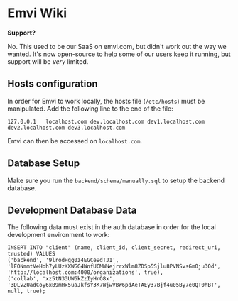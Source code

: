 # Emvi Wiki

**Support?**

No. This used to be our SaaS on emvi.com, but didn't work out the way we wanted. It's now open-source to help some of our users keep it running, but support will be *very* limited.

## Hosts configuration

In order for Emvi to work locally, the hosts file (`/etc/hosts`) must be manipulated. Add the following line to the end of the file:

```
127.0.0.1   localhost.com dev.localhost.com dev1.localhost.com dev2.localhost.com dev3.localhost.com
```

Emvi can then be accessed on `localhost.com`.

## Database Setup

Make sure you run the `backend/schema/manually.sql` to setup the backend database.

## Development Database Data

The following data must exist in the auth database in order for the local development environment to work:

```
INSERT INTO "client" (name, client_id, client_secret, redirect_uri, trusted) VALUES
('backend', '9lrodHgg0z4EGCe9dTJ1', 'lFONmmtVeHoh7yLUzKXWGG4WnfUCMWNejrrxWlm8ZDSp5Sjlu8PVNSvsGm0ju30d', 'http://localhost.com:4000/organizations', true),
('collab', 'xz5tN33UW6kZzIyHrO8x', '3DLvZUadCoy6xB9mHx5uaJkfsY3K7WjwVBW6pdAeTAEy37Bjf4u05By7e0QT0hBT', null, true);
```
